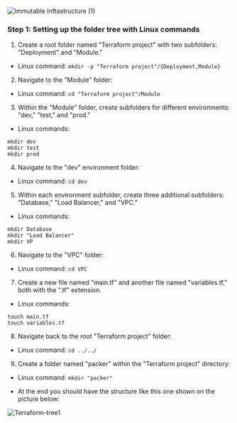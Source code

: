 ![Immutable Inftastructure (1)](https://github.com/silviob99/Project-4-Immutable-Architecture-Using-Terraform-Ansible-Packer/assets/107585020/5168ee23-eddb-4419-b758-0c0f861ed5c9)



### Step 1: Setting up the folder tree with Linux commands

1. Create a root folder named "Terraform project" with two subfolders: "Deployment" and "Module."
- Linux command: ```mkdir -p "Terraform project"/{Deployment,Module}```

2. Navigate to the "Module" folder:
- Linux command: ```cd "Terraform project"/Module```
  
3. Within the "Module" folder, create subfolders for different environments: "dev," "test," and "prod."
- Linux commands:
```
mkdir dev
mkdir test
mkdir prod
```

4. Navigate to the "dev" environment folder:
- Linux command: ```cd dev```
  
5. Within each environment subfolder, create three additional subfolders: "Database," "Load Balancer," and "VPC."
- Linux commands: 
```
mkdir Database
mkdir "Load Balancer"
mkdir VP
```

6. Navigate to the "VPC" folder:
- Linux command: ```cd VPC```
  
7. Create a new file named "main.tf" and another file named "variables.tf," both with the ".tf" extension.
- Linux commands:
```
touch main.tf
touch variables.tf
```

8. Navigate back to the root "Terraform project" folder:
- Linux command: ```cd ../../```
  
9. Create a folder named "packer" within the "Terraform project" directory:
- Linux command: ```mkdir "packer"```

  
- At the end you should have the structure like this one shown on the picture below:

![Terraform-tree1](https://github.com/silviob99/Project-4-Immutable-Architecture-Using-Terraform-Ansible-Packer/assets/107585020/71fdf9cd-46b5-40d0-8dad-43d379f63123)


